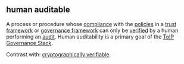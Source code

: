 ## human auditable

<p class="c8"><span>A process or procedure whose </span><span class="c2"><a class="c3" href="#h.r0iiayz1za1i">compliance</a></span><span>&nbsp;with the </span><span class="c2"><a class="c3" href="#h.udts41hso4w4">policies</a></span><span>&nbsp;in a </span><span class="c2"><a class="c3" href="#h.2r5mn949idq">trust framework</a></span><span>&nbsp;or </span><span class="c2"><a class="c3" href="#h.2x05z0r097mn">governance framework</a></span><span>&nbsp;can only be </span><span class="c2"><a class="c3" href="#h.k2qmzn3tjzsl">verified</a></span><span>&nbsp;by a human performing an </span><span class="c2"><a class="c3" href="#h.3gz7xw796mvp">audit</a></span><span>. Human auditability is a primary goal of the </span><span class="c2"><a class="c3" href="#h.ciwa0pidrb2e">ToIP Governance Stack</a></span><span class="c0">.</span></p><p class="c8"><span>Contrast with: </span><span class="c2"><a class="c3" href="#h.422iwwfur12">cryptographically verifiable</a></span><span class="c0">.</span></p>

